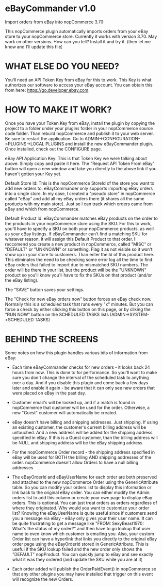 # eBayCommander v1.0
Import orders from eBay into nopCommerce 3.70

This nopCommerce plugin automatically imports orders from your eBay store to your nopCommerce store.   Currently it works with version 3.70.  May work on other versions.   How can you tell?  Install it and try it.  (then let me know and I'll update this file)

# WHAT ELSE DO YOU NEED?
You'll need an API Token Key from eBay for this to work.  This Key is what authorizes our software to access your eBay account.   You can obtain this from here: https://go.developer.ebay.com   

# HOW TO MAKE IT WORK?
Once you have your Token Key from eBay, install the plugin by copying the project to a folder under your plugins folder in your nopCommerce source code folder.   Than rebuild nopCommerce and publish it to your web server.  Be sure to restart the application.  Go to ADMIN->CONFIGURATION->PLUGINS->LOCAL PLUGINS and install the new eBayCommander plugin.  Once installed, check out the CONFIGURE page.

eBay API Application Key: This is that Token Key we were talking about above.  Simply copy and paste it here.  The "Request API Token From eBay" button will open a new window and take you directly to the above link if you haven't gotten your Key yet.

Default Store Id:  This is the nopCommerce StoreId of the store you want to add new orders to.   eBayCommander only supports importing eBay orders into a single store.  In my case, I created a "pseudo store" in nopCommerce called "eBay" and add all my eBay orders there (it shares all the same products with my main store).  Just so I can track which orders came from eBay and which from nopCommerce.

Default Product Id:  eBayCommander matches eBay products on the order to the products in your nopCommerce store using the SKU.   For this to work, you'll have to specify a SKU on both your nopCommerce products, as well as your eBay listings.   If eBayCommander can't find a matching SKU for whatever reason, it will assign this Default Product to that order.  I reccomend you create a new product in nopCommerce, called "MISC" or "DEFAULT" or "UNKNOWN" or something.   Flag it as not visible so it won't show up in your store to customers.   Than enter the Id of this product here.    This eliminates the need to be checking some error log all the time to find eBay orders that failed to import due to mismatched SKU numbers.   The order will be there in your list, but the product will be the "UNKNOWN" product so you'll know you'll have to fix the SKUs on that product (and/or the eBay listing).

The "SAVE" button saves your settings.

The "Check for new eBay orders now" button forces an eBay check now.   Normally this is a scheduled task that runs every "x" minutes.  But you can force a check by either clicking this button on this page, or by cliking the "RUN NOW" button on the SCHEDULED TASKS lists  (ADMIN->SYSTEM->SCHEDULED TASKS)

# BEHIND THE SCREENS

Some notes on how this plugin handles various bits of information from eBay:

* Each time eBayCommander checks for new orders - it looks back 24 hours from now.  This is done to for performance.   So you'll want to make sure you don't change the interval of the scheduled task to anything over a day.   And if you disable this plugin and come back a few days later and enable it again - be aware that it can only see new orders that were placed on eBay in the past day.

* Customer email's will be looked up, and if a match is found in nopCommerce that customer will be used for the order.  Otherwise, a new "Guest" customer will automatically be created.

* eBay doesn't have billing and shipping addresses.  Just shipping.   If using an existing customer, the customer's current billing address will be untouched.  And a new address will be added for the shipping address specified in eBay.    If this is a Guest customer, than the billing address will be NULL and shipping address will be the eBay shipping address.

* For the nopCommerce Order record - the shipping address specified in eBay will be used for BOTH the billing AND shipping addresses of the order.   nopCommerce doesn't allow Orders to have a null billing addresses

* The eBayOrderId and eBayUserName for each order are both preserved and attached to the new nopCommerce Order using the GenericAttribute table.   So you can modify your orders list to display this information or link back to the original eBay order.  You can either modify the Admin orders list to add this column or create your own page to display eBay orders.  This is optional.  You can just treat orders as orders regardless of where they originated.   Why would you want to customize your order list?  Knowing the eBayUserName is quite useful since if customers send you a message via eBay - eBay only gives your their user name.   It can be quite frustrating to get a message like  "FROM: SexyBeast1970:  What's the status of my order?" and then have to go lookup that user name to even know which customer is emailing you.    Also, your custom Order list can have a hyperlink that links you directly to the original eBay order page using the eBayOrderId stored in GenericAttribute.   This is useful if the SKU lookup failed and the new order only shows the "DEFAULT" nopProduct.   You can quickly jump to eBay and see exactly what it was they ordered (and update the SKU while you are at it)

* Each order added will publish the OrderPaidEvent() in nopCommerce so that any other plugins you may have installed that trigger on this event will recognize the new Orders.


